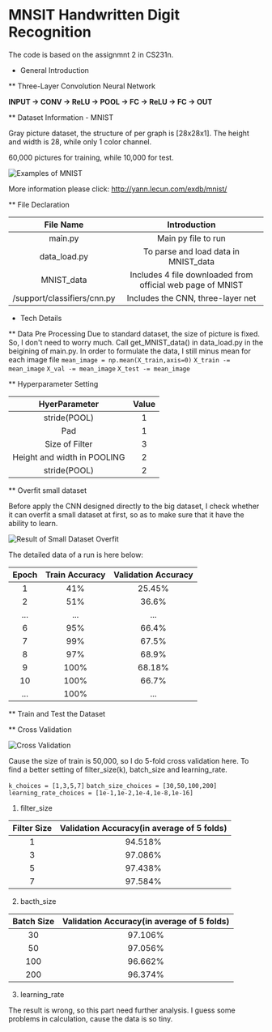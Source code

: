 # MNSIT Handwritten Digit Recognition

The code is based on the assignmnt 2 in CS231n. 


* General Introduction

** Three-Layer Convolution Neural Network 

**INPUT -> CONV -> ReLU -> POOL -> FC -> ReLU -> FC -> OUT**


** Dataset Information - MNIST

Gray picture dataset, the structure of per graph is [28x28x1]. The height and width is 28, while only 1 color channel.

60,000 pictures for training, while 10,000 for test. 

![Examples of MNIST](https://i.loli.net/2019/01/17/5c408a3a0d48c.jpeg)

More information please click: 
http://yann.lecun.com/exdb/mnist/


** File Declaration 

|File Name|Introduction|
|:-:|:-:|
|main.py|Main py file to run|
|data_load.py|To parse and load data in MNIST_data|
|MNIST_data|Includes 4 file downloaded from official web page of MNIST|
|/support/classifiers/cnn.py|Includes the CNN, three-layer net|

* Tech Details

** Data Pre Processing 
Due to standard dataset, the size of picture is fixed. So, I don't need to worry much. Call get_MNIST_data() in data_load.py in the beigining of main.py. In order to formulate the data, I still minus mean for each image file
    `mean_image = np.mean(X_train,axis=0)`
    `X_train -= mean_image`
    `X_val -= mean_image`
    `X_test -= mean_image`

** Hyperparameter Setting 

|HyerParameter|Value|
|:-:|:-:|
|stride(POOL)|1|
|Pad|1|
|Size of Filter|3|
|Height and width in POOLING|2|
|stride(POOL)|2|

** Overfit small dataset

Before apply the CNN designed directly to the big dataset, I check whether it can overfit a small dataset at first, so as to make sure that it have the ability to learn. 

![Result of Small Dataset Overfit](https://i.loli.net/2019/01/17/5c408a6103e11.png)



The detailed data of a run is here below:

|Epoch|Train Accuracy|Validation Accuracy|
|:-:|:-:|:-:|
|1|41%|25.45%|
|2|51%|36.6%|
|...|...|...|
|6|95%|66.4%|
|7|99%|67.5%|
|8|97%|68.9%|
|9|100%|68.18%|
|10|100%|66.7%|
|...|100%|...|


** Train and Test the Dataset


** Cross Validation

![Cross Validation](https://i.loli.net/2019/01/17/5c408a91083ae.jpg)


Cause the size of train is 50,000, so I do 5-fold cross validation here. To find a better setting of filter_size(k), batch_size and learning_rate.  

`k_choices = [1,3,5,7]`
`batch_size_choices = [30,50,100,200]`
`learning_rate_choices = [1e-1,1e-2,1e-4,1e-8,1e-16]`

1. filter_size 

|Filter Size|Validation Accuracy(in average of 5 folds)|
|:-:|:-:|
|1|94.518%|
|3|97.086%|
|5|97.438%|
|7|97.584%|


2. bacth_size 

|Batch Size|Validation Accuracy(in average of 5 folds)|
|:-:|:-:|
|30|97.106%|
|50|97.056%|
|100|96.662%|
|200|96.374%|

3. learning_rate 

The result is wrong, so this part need further analysis. I guess some problems in calculation, cause the data is so tiny.
